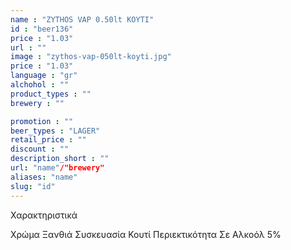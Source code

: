 ```yaml
---
name : "ZYTHOS VAP 0.50lt KOYTI"
id : "beer136"
price : "1.03"
url : ""
image : "zythos-vap-050lt-koyti.jpg"
price : "1.03"
language : "gr"
alchohol : ""
product_types : ""
brewery : ""

promotion : ""
beer_types : "LAGER"
retail_price : ""
discount : ""
description_short : ""
url: "name"/"brewery"
aliases: "name"
slug: "id"
---
```


Χαρακτηριστικά

Χρώμα
Ξανθιά
Συσκευασία
Κουτί
Περιεκτικότητα Σε Αλκοόλ
5%